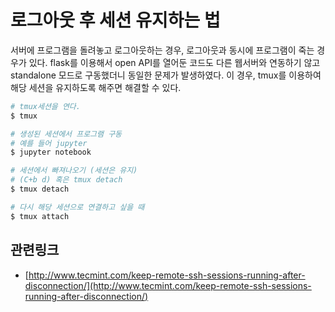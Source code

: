 # 로그아웃 후 세션 유지하는 법
서버에 프로그램을 돌려놓고 로그아웃하는 경우, 로그아웃과 동시에 프로그램이 죽는 경우가 있다.
flask를 이용해서 open API를 열어둔 코드도 다른 웹서버와 연동하기 않고 standalone 모드로 구동했더니 동일한 문제가 발생하였다.
이 경우, tmux를 이용하여 해당 세션을 유지하도록 해주면 해결할 수 있다.

```bash
# tmux세션을 연다.
$ tmux

# 생성된 세션에서 프로그램 구동
# 예를 들어 jupyter
$ jupyter notebook

# 세션에서 빠져나오기 (세션은 유지)
# (C+b d) 혹은 tmux detach
$ tmux detach
```

```bash
# 다시 해당 세션으로 연결하고 싶을 때
$ tmux attach
```

## 관련링크
* [http://www.tecmint.com/keep-remote-ssh-sessions-running-after-disconnection/](http://www.tecmint.com/keep-remote-ssh-sessions-running-after-disconnection/)